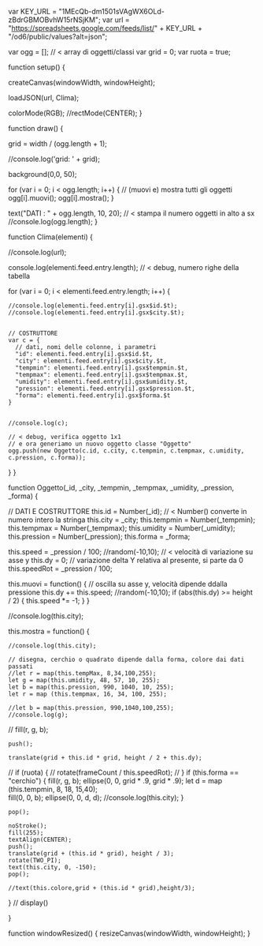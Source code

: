 var KEY_URL = "1MEcQb-dm1501sVAgWX6OLd-zBdrGBMOBvhW15rNSjKM";
var url = "https://spreadsheets.google.com/feeds/list/" + KEY_URL + "/od6/public/values?alt=json";

var ogg = []; // < array di oggetti/classi
var grid = 0;
var ruota = true;

function setup() {

  createCanvas(windowWidth, windowHeight);

  loadJSON(url, Clima);

  colorMode(RGB);
  //rectMode(CENTER);
}


function draw() {

  grid = width / (ogg.length + 1);
  
  //console.log('grid: ' + grid);

  background(0,0, 50);


  for (var i = 0; i < ogg.length; i++) { // (muovi e) mostra tutti gli oggetti
    ogg[i].muovi();
    ogg[i].mostra();
  }
  
  text("DATI : " + ogg.length, 10, 20); // < stampa il numero   oggetti in alto a sx
  //console.log(ogg.length);
}


function Clima(elementi) {
  
  //console.log(url);
  
  console.log(elementi.feed.entry.length); // < debug, numero righe della tabella
  

  for (var i = 0; i < elementi.feed.entry.length; i++) {
    
    //console.log(elementi.feed.entry[i].gsx$id.$t);
    //console.log(elementi.feed.entry[i].gsx$city.$t);
    

    // COSTRUTTORE
    var c = {
      // dati, nomi delle colonne, i parametri
      "id": elementi.feed.entry[i].gsx$id.$t,
      "city": elementi.feed.entry[i].gsx$city.$t,
      "tempmin": elementi.feed.entry[i].gsx$tempmin.$t,
      "tempmax": elementi.feed.entry[i].gsx$tempmax.$t,
      "umidity": elementi.feed.entry[i].gsx$umidity.$t,
      "pression": elementi.feed.entry[i].gsx$pression.$t,
      "forma": elementi.feed.entry[i].gsx$forma.$t
    }

    
    //console.log(c);
      
    // < debug, verifica oggetto 1x1
    // e ora generiamo un nuovo oggetto classe "Oggetto"
    ogg.push(new Oggetto(c.id, c.city, c.tempmin, c.tempmax, c.umidity, c.pression, c.forma));
  }
}

function Oggetto(_id, _city, _tempmin, _tempmax, _umidity, _pression, _forma) {

  // DATI E COSTRUTTORE
  this.id = Number(_id); // < Number() converte in numero intero la stringa
  this.city = _city;
  this.tempmin = Number(_tempmin);
  this.tempmax = Number(_tempmax);
  this.umidity = Number(_umidity);
  this.pression = Number(_pression);
  this.forma = _forma;


  this.speed = _pression / 100; //random(-10,10); // < velocità di variazione su asse y
  this.dy = 0; // variazione delta Y relativa al presente, si parte da 0
  this.speedRot = _pression / 100;

  this.muovi = function() {
    // oscilla su asse y, velocità dipende ddalla pressione
    this.dy += this.speed; //random(-10,10);
    if (abs(this.dy) >= height / 2) {
      this.speed *= -1;
    }
  }

  
  //console.log(this.city);
  
  this.mostra = function() {
    
    //console.log(this.city);
    
    // disegna, cerchio o quadrato dipende dalla forma, colore dai dati passati
    //let r = map(this.tempMax, 8,34,100,255);
    let g = map(this.umidity, 48, 57, 10, 255);
    let b = map(this.pression, 990, 1040, 10, 255);
    let r = map (this.tempmax, 16, 34, 100, 255);
    
    //let b = map(this.pression, 990,1040,100,255);
    //console.log(g);
    
   // fill(r, g, b);

    
    push();
    
    translate(grid + this.id * grid, height / 2 + this.dy);
   // if (ruota) {
   //   rotate(frameCount / this.speedRot);
   // }
    if (this.forma == "cerchio") {
      fill(r, g, b);
      ellipse(0, 0, grid * .9, grid * .9);
    let d = map (this.tempmin, 8, 18, 15,40);  
      fill(0, 0, b);
    ellipse(0, 0, d, d);
      //console.log(this.city);
    }
    
    pop();
    
    noStroke();
    fill(255);
    textAlign(CENTER);
    push();
    translate(grid + (this.id * grid), height / 3);
    rotate(TWO_PI);
    text(this.city, 0, -150);
    pop();

    //text(this.colore,grid + (this.id * grid),height/3);
  } // display()

}

function windowResized() {
  resizeCanvas(windowWidth, windowHeight);
}